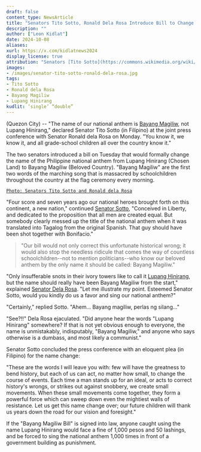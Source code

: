 ```yaml
---
draft: false
content_type: NewsArticle
title: "Senators Tito Sotto, Ronald Dela Rosa Introduce Bill to Change 'Lupang Hinirang' to 'Bayang Magiliw'"
description: ""
author: ["Leon Kidlat"]
date: 2024-10-08
aliases:
xurl: https://x.com/kidlatnews2024
display_license: true
attribution: "Senators [Tito Sotto](https://commons.wikimedia.org/wiki/File:Tito_Sotto_III_(cropped).jpg) and [Ronald dela Rosa](https://commons.wikimedia.org/wiki/File:Ronald_dela_Rosa_073116.jpg) from Wikimedia."
images:
- /images/senator-tito-sotto-ronald-dela-rosa.jpg
tags:
- Tito Sotto
- Ronald dela Rosa
- Bayang Magiliw
- Lupang Hinirang
kudlit: ‘single’ “double”
---
```

(Quezon City) -- "The name of our national anthem is [Bayang Magiliw](/tags/bayang-magiliw), not Lupang Hinirang," declared Senator Tito Sotto (in Filipino) at the joint press conference with Senator Ronald dela Rosa on Monday. "You know it, we know it, and all grade-school children all over the country know it."

The two senators introduced a bill on Tuesday that would formally change the name of the Philippine national anthem from Lupang Hinirang (Chosen Land) to Bayang Magiliw (Beloved Country). "Bayang Magiliw" are the first two words of the marching song that is massacred by schoolchildren throughout the country at the flag ceremony every morning.

[`Photo: Senators Tito Sotto and Ronald dela Rosa`](/images/senator-tito-sotto-ronald-dela-rosa.jpg)

"Four score and seven years ago our national heroes brought forth on this continent, a new nation," continued [Senator Sotto](/tags/tito-sotto),  "Conceived in Liberty, and dedicated to the proposition that all men are created equal. But somebody clearly messed up the title of the national anthem when it was translated into Tagalog from the original Spanish. That guy should have been shot together with Bonifacio."

>"Our bill would not only correct this unfortunate historical wrong; it would also stop the needless ridicule that comes the way of countless schoolchildren--not to mention politicians--who know our beloved anthem by the only name it should be called: Bayang Magiliw."

"Only insufferable snots in their ivory towers like to call it [Lupang Hinirang](/tags/lupang-hinirang), but the name should really have been Bayang Magiliw from the start," explained [Senator Dela Rosa](/tags/ronald-dela-rosa). "Let me illustrate my point. Esteemed Senator Sotto, would you kindly do us a favor and sing our national anthem?"

"Certainly," replied Sotto. "Ahem... Bayang magiliw, perlas ng silang..."

"See?!!" Dela Rosa ejaculated. "Did anyone hear the words "Lupang Hinirang" somewhere? If that is not yet obvious enough to everyone, the name is unmistakably, indisputably, "Bayang Magiliw," and anyone who says otherwise is a dumbass, and most likely a communist."

Senator Sotto concluded the press conference with an eloquent plea (in Filipino) for the name change:

"These are the words I will leave you with: few will have the greatness to bend history, but each of us can act, no matter how small, to change the course of events. Each time a man stands up for an ideal, or acts to correct history's wrongs, or strikes out against snobbery, we create small movements. When these small movements come together, they form a powerful force which can sweep down even the mightiest walls of resistance. Let us get this name change over; our future children will thank us years down the road for our vision and foresight."

If the "Bayang Magiliw Bill" is signed into law, anyone caught using the name Lupang Hinirang would face a fine of 1,000 pesos and 50 lashings, and be forced to sing the national anthem 1,000 times in front of a government building as punishment.

